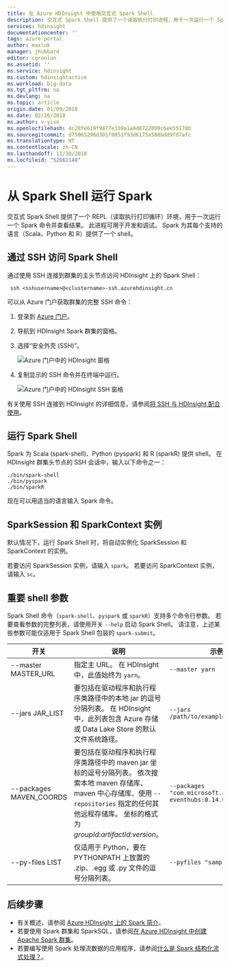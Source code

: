 ```yaml
---
title: 在 Azure HDInsight 中使用交互式 Spark Shell
description: 交互式 Spark Shell 提供了一个读取执行打印进程，用于一次运行一个 Spark 命令并查看结果。
services: hdinsight
documentationcenter: ''
tags: azure-portal
author: maxluk
manager: jhubbard
editor: cgronlun
ms.assetid: ''
ms.service: hdinsight
ms.custom: hdinsightactive
ms.workload: big-data
ms.tgt_pltfrm: na
ms.devlang: na
ms.topic: article
origin.date: 01/09/2018
ms.date: 02/26/2018
ms.author: v-yiso
ms.openlocfilehash: 4c28fe619f9877e339a1a0d8722099c6ee55178b
ms.sourcegitcommit: d75065296d301f0851f93d6175a508bdd9fd7afc
ms.translationtype: HT
ms.contentlocale: zh-CN
ms.lasthandoff: 11/30/2018
ms.locfileid: "52661148"
---
```

# <a name="run-spark-from-the-spark-shell"></a>从 Spark Shell 运行 Spark

交互式 Spark Shell 提供了一个 REPL（读取执行打印循环）环境，用于一次运行一个 Spark 命令并查看结果。 此进程可用于开发和调试。 Spark 为其每个支持的语言（Scala、Python 和 R）提供了一个 shell。

## <a name="get-to-a-spark-shell-with-ssh"></a>通过 SSH 访问 Spark Shell

通过使用 SSH 连接到群集的主头节点访问 HDInsight 上的 Spark Shell：

     ssh <sshusername>@<clustername>-ssh.azurehdinsight.cn

可以从 Azure 门户获取群集的完整 SSH 命令：

1. 登录到 [Azure 门户](https://portal.azure.com)。
2. 导航到 HDInsight Spark 群集的窗格。
3. 选择“安全外壳 (SSH)”。

    ![Azure 门户中的 HDInsight 窗格](./media/apache-spark-shell/hdinsight-spark-blade.png)

4. 复制显示的 SSH 命令并在终端中运行。

    ![Azure 门户中的 HDInsight SSH 窗格](./media/apache-spark-shell/hdinsight-spark-ssh-blade.png)

有关使用 SSH 连接到 HDInsight 的详细信息，请参阅[将 SSH 与 HDInsight 配合使用](../hdinsight-hadoop-linux-use-ssh-unix.md)。

## <a name="run-a-spark-shell"></a>运行 Spark Shell

Spark 为 Scala (spark-shell)、Python (pyspark) 和 R (sparkR) 提供 shell。 在 HDInsight 群集头节点的 SSH 会话中，输入以下命令之一：

    ./bin/spark-shell
    ./bin/pyspark
    ./bin/sparkR

现在可以用适当的语言输入 Spark 命令。

## <a name="sparksession-and-sparkcontext-instances"></a>SparkSession 和 SparkContext 实例

默认情况下，运行 Spark Shell 时，将自动实例化 SparkSession 和 SparkContext 的实例。

若要访问 SparkSession 实例，请输入 `spark`。 若要访问 SparkContext 实例，请输入 `sc`。

## <a name="important-shell-parameters"></a>重要 shell 参数

Spark Shell 命令（`spark-shell`、`pyspark` 或 `sparkR`）支持多个命令行参数。 若要查看参数的完整列表，请使用开关 `--help` 启动 Spark Shell。 请注意，上述某些参数可能仅适用于 Spark Shell 包装的 `spark-submit`。

| 开关 | 说明 | 示例 |
| --- | --- | --- |
| --master MASTER_URL | 指定主 URL。 在 HDInsight 中，此值始终为 `yarn`。 | `--master yarn`|
| --jars JAR_LIST | 要包括在驱动程序和执行程序类路径中的本地 jar 的逗号分隔列表。 在 HDInsight 中，此列表包含 Azure 存储或 Data Lake Store 的默认文件系统路径。 | `--jars /path/to/examples.jar` |
| --packages MAVEN_COORDS | 要包括在驱动程序和执行程序类路径中的 maven jar 坐标的逗号分隔列表。 依次搜索本地 maven 存储库、maven 中心存储库、使用 `--repositories` 指定的任何其他远程存储库。 坐标的格式为 *groupId*:*artifactId*:*version*。 | `--packages "com.microsoft.azure:azure-eventhubs:0.14.0"`|
| --py-files LIST | 仅适用于 Python，要在 PYTHONPATH 上放置的 .zip、.egg 或 .py 文件的逗号分隔列表。 | `--pyfiles "samples.py"` |

## <a name="next-steps"></a>后续步骤

- 有关概述，请参阅 [Azure HDInsight 上的 Spark 简介](apache-spark-overview.md)。
- 若要使用 Spark 群集和 SparkSQL，请参阅[在 Azure HDInsight 中创建 Apache Spark 群集](apache-spark-jupyter-spark-sql.md)。
- 若要编写使用 Spark 处理流数据的应用程序，请参阅[什么是 Spark 结构化流式处理？](apache-spark-streaming-overview.md)。


